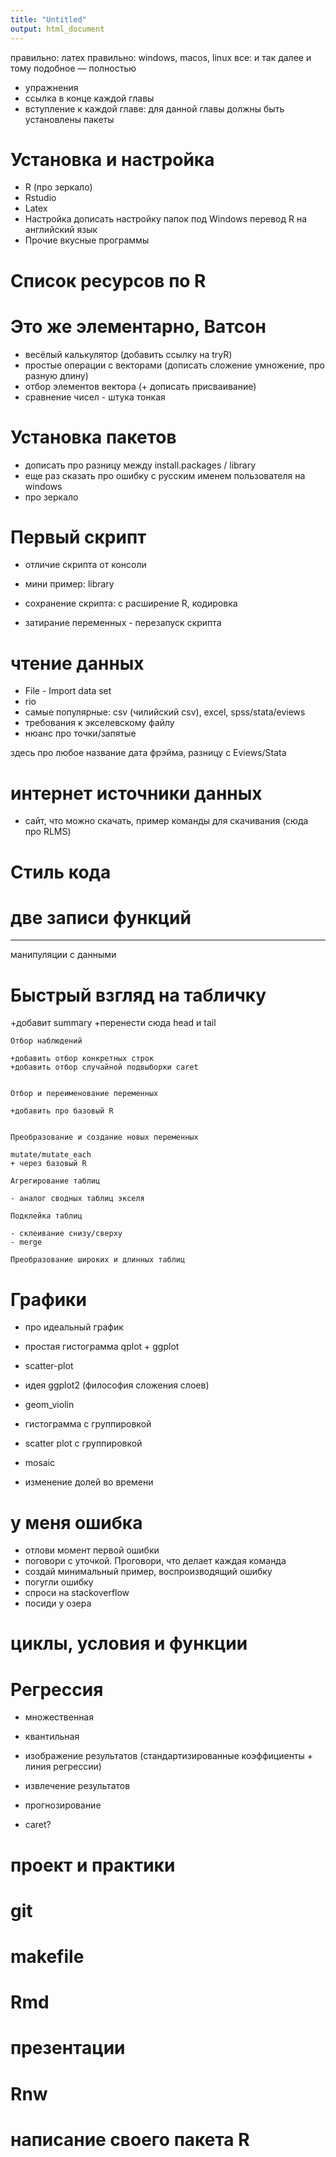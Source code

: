 ```yaml
---
title: "Untitled"
output: html_document
---
```


правильно: латех
правильно: windows, macos, linux
все: и так далее и тому подобное — полностью 


+ упражнения
+ ссылка в конце каждой главы
+ вступление к каждой главе: для данной главы должны быть установлены пакеты

# Установка и настройка
 - R (про зеркало)
 - Rstudio
 - Latex
 - Настройка 
   дописать настройку папок под Windows
   перевод R на английский язык
 - Прочие вкусные программы

# Список ресурсов по R

# Это же элементарно, Ватсон
  - весёлый калькулятор (добавить ссылку на tryR)
  - простые операции с векторами (дописать сложение умножение, про разную длину)
  - отбор элементов вектора (+ дописать присваивание)
  - сравнение чисел - штука тонкая
  
# Установка пакетов

- дописать про разницу между install.packages / library
- еще раз сказать про ошибку с русским именем пользователя на windows
- про зеркало


# Первый скрипт

- отличие скрипта от консоли
- мини пример:
library
- сохранение скрипта: с расширение R, кодировка

- затирание переменных - перезапуск скрипта
  
# чтение данных

- File - Import data set
- rio
- самые популярные: csv (чилийский csv), excel, spss/stata/eviews
- требования к экселевскому файлу 
- нюанс про точки/запятые

здесь про любое название дата фрэйма, разницу с Eviews/Stata

# интернет источники данных

- сайт, что можно скачать, пример команды для скачивания
(сюда про RLMS)

# Стиль кода

# две записи функций


-------

манипуляции с данными




#    Быстрый взгляд на табличку
 
 +добавит summary
 +перенести сюда head и tail

    Отбор наблюдений
    
    +добавить отбор конкретных строк
    +добавить отбор случайной подвыборки caret
    

    Отбор и переименование переменных
    
    +добавить про базовый R
    

    Преобразование и создание новых переменных
    
    mutate/mutate_each
    + через базовый R

    Агрегирование таблиц
    
    - аналог сводных таблиц экселя
    
    Подклейка таблиц
    
    - склеивание снизу/сверху
    - merge

    Преобразование широких и длинных таблиц


# Графики

- про идеальный график

- простая гистограмма
  qplot + ggplot

- scatter-plot

- идея ggplot2 (философия сложения слоев)

- geom_violin

- гистограмма с группировкой

- scatter plot с группировкой

- mosaic

- изменение долей во времени


# у меня ошибка 

- отлови момент первой ошибки
- поговори с уточкой. Проговори, что делает каждая команда
- создай минимальный пример, воспроизводящий ошибку
- погугли ошибку
- спроси на stackoverflow
- посиди у озера

# циклы, условия и функции




# Регрессия

- множественная

- квантильная

- изображение результатов (стандартизированные коэффициенты + линия регрессии)

- извлечение результатов

- прогнозирование

- caret?


# проект и практики

# git

# makefile

# Rmd

# презентации

# Rnw

# написание своего пакета R




